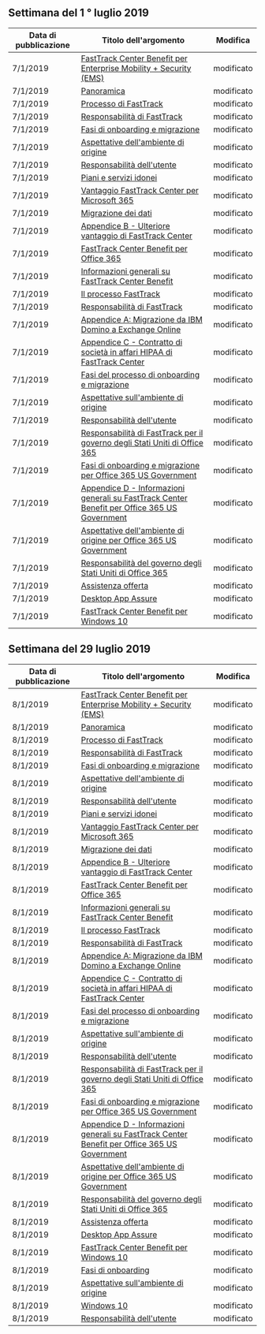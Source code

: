 <!-- This file is generated automatically each week. Changes made to this file will be overwritten.-->




## <a name="week-of-july-01-2019"></a>Settimana del 1 ° luglio 2019


| Data di pubblicazione |Titolo dell'argomento | Modifica |
|------|------------|--------|
| 7/1/2019 | [FastTrack Center Benefit per Enterprise Mobility + Security (EMS)](/FastTrack/ems-fasttrack-benefit-for-ems) | modificato |
| 7/1/2019 | [Panoramica](/FastTrack/ems-fasttrack-benefit-overview) | modificato |
| 7/1/2019 | [Processo di FastTrack](/FastTrack/ems-fasttrack-process) | modificato |
| 7/1/2019 | [Responsabilità di FastTrack](/FastTrack/ems-fasttrack-responsibilities) | modificato |
| 7/1/2019 | [Fasi di onboarding e migrazione](/FastTrack/ems-onboarding-phases) | modificato |
| 7/1/2019 | [Aspettative dell'ambiente di origine](/FastTrack/ems-source-environment-expectations) | modificato |
| 7/1/2019 | [Responsabilità dell'utente](/FastTrack/ems-your-responsibilities) | modificato |
| 7/1/2019 | [Piani e servizi idonei](/FastTrack/m365-eligible-services-and-plans) | modificato |
| 7/1/2019 | [Vantaggio FastTrack Center per Microsoft 365](/FastTrack/m365-fasttrack-benefit-overview) | modificato |
| 7/1/2019 | [Migrazione dei dati](/FastTrack/o365-data-migration) | modificato |
| 7/1/2019 | [Appendice B - Ulteriore vantaggio di FastTrack Center](/FastTrack/o365-fasttrack-additional-benefits) | modificato |
| 7/1/2019 | [FastTrack Center Benefit per Office 365](/FastTrack/o365-fasttrack-benefit-for-office-365) | modificato |
| 7/1/2019 | [Informazioni generali su FastTrack Center Benefit](/FastTrack/o365-fasttrack-benefit-overview) | modificato |
| 7/1/2019 | [Il processo FastTrack](/FastTrack/o365-fasttrack-process) | modificato |
| 7/1/2019 | [Responsabilità di FastTrack](/FastTrack/o365-fasttrack-responsibilities) | modificato |
| 7/1/2019 | [Appendice A: Migrazione da IBM Domino a Exchange Online](/FastTrack/o365-from-ibm-domino-to-exchange-online) | modificato |
| 7/1/2019 | [Appendice C - Contratto di società in affari HIPAA di FastTrack Center](/FastTrack/o365-hipaa-business-associate-agreement) | modificato |
| 7/1/2019 | [Fasi del processo di onboarding e migrazione](/FastTrack/o365-onboarding-and-migration) | modificato |
| 7/1/2019 | [Aspettative sull'ambiente di origine](/FastTrack/o365-source-environment-expectations) | modificato |
| 7/1/2019 | [Responsabilità dell'utente](/FastTrack/o365-your-responsibilities) | modificato |
| 7/1/2019 | [Responsabilità di FastTrack per il governo degli Stati Uniti di Office 365](/FastTrack/us-gov-appendix-fasttrack-responsibilities) | modificato |
| 7/1/2019 | [Fasi di onboarding e migrazione per Office 365 US Government](/FastTrack/us-gov-appendix-onboarding-and-migration) | modificato |
| 7/1/2019 | [Appendice D - Informazioni generali su FastTrack Center Benefit per Office 365 US Government](/FastTrack/us-gov-appendix-overview) | modificato |
| 7/1/2019 | [Aspettative dell'ambiente di origine per Office 365 US Government](/FastTrack/us-gov-appendix-source-environment-expectations) | modificato |
| 7/1/2019 | [Responsabilità del governo degli Stati Uniti di Office 365](/FastTrack/us-gov-appendix-your-responsibilities) | modificato |
| 7/1/2019 | [Assistenza offerta](/FastTrack/win-10-daa-assistance-offered) | modificato |
| 7/1/2019 | [Desktop App Assure](/FastTrack/win-10-desktop-app-assure) | modificato |
| 7/1/2019 | [FastTrack Center Benefit per Windows 10](/FastTrack/win-10-fasttrack-benefit-for-windows-10) | modificato |


## <a name="week-of-july-29-2019"></a>Settimana del 29 luglio 2019


| Data di pubblicazione |Titolo dell'argomento | Modifica |
|------|------------|--------|
| 8/1/2019 | [FastTrack Center Benefit per Enterprise Mobility + Security (EMS)](/FastTrack/ems-fasttrack-benefit-for-ems) | modificato |
| 8/1/2019 | [Panoramica](/FastTrack/ems-fasttrack-benefit-overview) | modificato |
| 8/1/2019 | [Processo di FastTrack](/FastTrack/ems-fasttrack-process) | modificato |
| 8/1/2019 | [Responsabilità di FastTrack](/FastTrack/ems-fasttrack-responsibilities) | modificato |
| 8/1/2019 | [Fasi di onboarding e migrazione](/FastTrack/ems-onboarding-phases) | modificato |
| 8/1/2019 | [Aspettative dell'ambiente di origine](/FastTrack/ems-source-environment-expectations) | modificato |
| 8/1/2019 | [Responsabilità dell'utente](/FastTrack/ems-your-responsibilities) | modificato |
| 8/1/2019 | [Piani e servizi idonei](/FastTrack/m365-eligible-services-and-plans) | modificato |
| 8/1/2019 | [Vantaggio FastTrack Center per Microsoft 365](/FastTrack/m365-fasttrack-benefit-overview) | modificato |
| 8/1/2019 | [Migrazione dei dati](/FastTrack/o365-data-migration) | modificato |
| 8/1/2019 | [Appendice B - Ulteriore vantaggio di FastTrack Center](/FastTrack/o365-fasttrack-additional-benefits) | modificato |
| 8/1/2019 | [FastTrack Center Benefit per Office 365](/FastTrack/o365-fasttrack-benefit-for-office-365) | modificato |
| 8/1/2019 | [Informazioni generali su FastTrack Center Benefit](/FastTrack/o365-fasttrack-benefit-overview) | modificato |
| 8/1/2019 | [Il processo FastTrack](/FastTrack/o365-fasttrack-process) | modificato |
| 8/1/2019 | [Responsabilità di FastTrack](/FastTrack/o365-fasttrack-responsibilities) | modificato |
| 8/1/2019 | [Appendice A: Migrazione da IBM Domino a Exchange Online](/FastTrack/o365-from-ibm-domino-to-exchange-online) | modificato |
| 8/1/2019 | [Appendice C - Contratto di società in affari HIPAA di FastTrack Center](/FastTrack/o365-hipaa-business-associate-agreement) | modificato |
| 8/1/2019 | [Fasi del processo di onboarding e migrazione](/FastTrack/o365-onboarding-and-migration) | modificato |
| 8/1/2019 | [Aspettative sull'ambiente di origine](/FastTrack/o365-source-environment-expectations) | modificato |
| 8/1/2019 | [Responsabilità dell'utente](/FastTrack/o365-your-responsibilities) | modificato |
| 8/1/2019 | [Responsabilità di FastTrack per il governo degli Stati Uniti di Office 365](/FastTrack/us-gov-appendix-fasttrack-responsibilities) | modificato |
| 8/1/2019 | [Fasi di onboarding e migrazione per Office 365 US Government](/FastTrack/us-gov-appendix-onboarding-and-migration) | modificato |
| 8/1/2019 | [Appendice D - Informazioni generali su FastTrack Center Benefit per Office 365 US Government](/FastTrack/us-gov-appendix-overview) | modificato |
| 8/1/2019 | [Aspettative dell'ambiente di origine per Office 365 US Government](/FastTrack/us-gov-appendix-source-environment-expectations) | modificato |
| 8/1/2019 | [Responsabilità del governo degli Stati Uniti di Office 365](/FastTrack/us-gov-appendix-your-responsibilities) | modificato |
| 8/1/2019 | [Assistenza offerta](/FastTrack/win-10-daa-assistance-offered) | modificato |
| 8/1/2019 | [Desktop App Assure](/FastTrack/win-10-desktop-app-assure) | modificato |
| 8/1/2019 | [FastTrack Center Benefit per Windows 10](/FastTrack/win-10-fasttrack-benefit-for-windows-10) | modificato |
| 8/1/2019 | [Fasi di onboarding](/FastTrack/win-10-onboarding-phases) | modificato |
| 8/1/2019 | [Aspettative sull'ambiente di origine](/FastTrack/win-10-source-environment-expectations) | modificato |
| 8/1/2019 | [Windows 10](/FastTrack/win-10-windows-10) | modificato |
| 8/1/2019 | [Responsabilità dell'utente](/FastTrack/win-10-your-responsibilities) | modificato |
